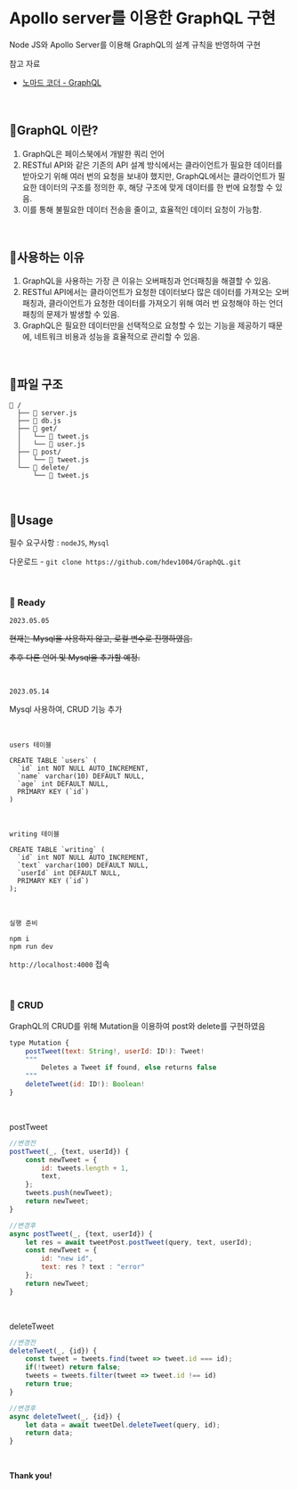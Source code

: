 # Apollo server를 이용한 GraphQL 구현

Node JS와 Apollo Server를 이용해 GraphQL의 설계 규칙을 반영하여 구현

참고 자료

- [노마드 코더 - GraphQL](https://nomadcoders.co/graphql-for-beginners/lobby?gad=1&gclid=Cj0KCQjw0tKiBhC6ARIsAAOXutlzEYvK3TlXjFMtREUjTyLZly1_VgZ4kRKV3Bnp777sjaOikuEk3Y8aAjk8EALw_wcB)

<br>

## 📕GraphQL 이란?

1. GraphQL은 페이스북에서 개발한 쿼리 언어 
2. RESTful API와 같은 기존의 API 설계 방식에서는 클라이언트가 필요한 데이터를 받아오기 위해 여러 번의 요청을 보내야 했지만, GraphQL에서는 클라이언트가 필요한 데이터의 구조를 정의한 후, 해당 구조에 맞게 데이터를 한 번에 요청할 수 있음. 
3. 이를 통해 불필요한 데이터 전송을 줄이고, 효율적인 데이터 요청이 가능함.

<br>

## 📕사용하는 이유
1. GraphQL을 사용하는 가장 큰 이유는 오버패칭과 언더패칭을 해결할 수 있음. 
2. RESTful API에서는 클라이언트가 요청한 데이터보다 많은 데이터를 가져오는 오버패칭과, 클라이언트가 요청한 데이터를 가져오기 위해 여러 번 요청해야 하는 언더패칭의 문제가 발생할 수 있음. 
3. GraphQL은 필요한 데이터만을 선택적으로 요청할 수 있는 기능을 제공하기 때문에, 네트워크 비용과 성능을 효율적으로 관리할 수 있음.


<br>

## 📕파일 구조

```arduino
📂 /
  ├── 📜 server.js
  ├── 📜 db.js
  ├── 📂 get/
  │   └── 📜 tweet.js
  │   └── 📜 user.js
  ├── 📂 post/
  │   └── 📜 tweet.js
  └── 📂 delete/
      └── 📜 tweet.js
```

<br>

## 📕Usage

필수 요구사항 : `nodeJS`, `Mysql`

다운로드 - `git clone https://github.com/hdev1004/GraphQL.git`

<br>

### 📖 Ready

`2023.05.05`

~~현재는 Mysql을 사용하지 않고, 로컬 변수로 진행하였음.~~

~~추후 다른 언어 및 Mysql을 추가할 예정.~~

<br>

`2023.05.14`

Mysql 사용하여, CRUD 기능 추가

<br>

`users 테이블`

```mysql
CREATE TABLE `users` (
  `id` int NOT NULL AUTO_INCREMENT,
  `name` varchar(10) DEFAULT NULL,
  `age` int DEFAULT NULL,
  PRIMARY KEY (`id`)
)
```

<br>

`writing 테이블`
```mysql
CREATE TABLE `writing` (
  `id` int NOT NULL AUTO_INCREMENT,
  `text` varchar(100) DEFAULT NULL,
  `userId` int DEFAULT NULL,
  PRIMARY KEY (`id`)
);
```

<br>


`실행 준비`
```
npm i
npm run dev
```

`http://localhost:4000` 접속 

<br>

### 📖 CRUD

GraphQL의 CRUD를 위해 Mutation을 이용하여 post와 delete를 구현하였음

```javascript
type Mutation {
    postTweet(text: String!, userId: ID!): Tweet!
    """
        Deletes a Tweet if found, else returns false
    """
    deleteTweet(id: ID!): Boolean!
}
```

<br>

postTweet

```javascript
//변경전
postTweet(_, {text, userId}) {
    const newTweet = {
        id: tweets.length + 1,
        text,
    };
    tweets.push(newTweet);
    return newTweet;
}

//변경후
async postTweet(_, {text, userId}) {
    let res = await tweetPost.postTweet(query, text, userId);
    const newTweet = {
        id: "new id",
        text: res ? text : "error"
    };
    return newTweet;
}

```

<br>

deleteTweet

```javascript
//변경전
deleteTweet(_, {id}) {
    const tweet = tweets.find(tweet => tweet.id === id);
    if(!tweet) return false;
    tweets = tweets.filter(tweet => tweet.id !== id)
    return true;
}

//변경후
async deleteTweet(_, {id}) {
    let data = await tweetDel.deleteTweet(query, id);
    return data;
}
```

<br>

<b>Thank you!</b>

